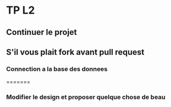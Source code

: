 # TP L2

## Continuer le projet
## S'il vous plait fork avant pull request
 ### Connection a la base des donnees
=======
 ### Modifier le design et proposer quelque chose de beau
 